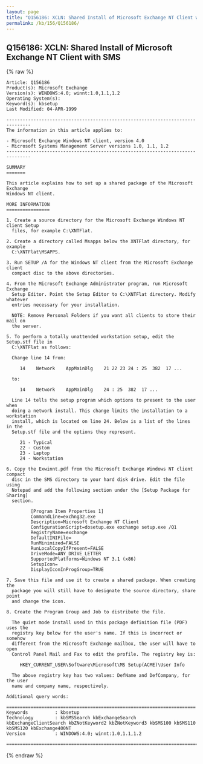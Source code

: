 ```yaml
---
layout: page
title: "Q156186: XCLN: Shared Install of Microsoft Exchange NT Client with SMS"
permalink: /kb/156/Q156186/
---
```


## Q156186: XCLN: Shared Install of Microsoft Exchange NT Client with SMS

{% raw %}

	Article: Q156186
	Product(s): Microsoft Exchange
	Version(s): WINDOWS:4.0; winnt:1.0,1.1,1.2
	Operating System(s): 
	Keyword(s): kbsetup
	Last Modified: 04-APR-1999
	
	-------------------------------------------------------------------------------
	The information in this article applies to:
	
	- Microsoft Exchange Windows NT client, version 4.0 
	- Microsoft Systems Management Server versions 1.0, 1.1, 1.2 
	-------------------------------------------------------------------------------
	
	SUMMARY
	=======
	
	This article explains how to set up a shared package of the Microsoft Exchange
	Windows NT client.
	
	MORE INFORMATION
	================
	
	1. Create a source directory for the Microsoft Exchange Windows NT client Setup
	  files, for example C:\XNTFlat.
	
	2. Create a directory called Msapps below the XNTFlat directory, for example
	  C:\XNTFlat\MSAPPS.
	
	3. Run SETUP /A for the Windows NT client from the Microsoft Exchange client
	  compact disc to the above directories.
	
	4. From the Microsoft Exchange Administrator program, run Microsoft Exchange
	  Setup Editor. Point the Setup Editor to C:\XNTFlat directory. Modify whatever
	  entries necessary for your installation.
	
	  NOTE: Remove Personal Folders if you want all clients to store their mail on
	  the server.
	
	5. To perform a totally unattended workstation setup, edit the Setup.stf file in
	  C:\XNTFlat as follows:
	
	  Change line 14 from:
	
	     14    Network    AppMainDlg    21 22 23 24 : 25  382  17 ...
	
	  to:
	
	     14    Network    AppMainDlg    24 : 25  382  17 ...
	
	  Line 14 tells the setup program which options to present to the user when
	  doing a network install. This change limits the installation to a workstation
	  install, which is located on line 24. Below is a list of the lines in the
	  Setup.stf file and the options they represent.
	
	     21 - Typical
	     22 - Custom
	     23 - Laptop
	     24 - Workstation
	
	6. Copy the Exwinnt.pdf from the Microsoft Exchange Windows NT client compact
	  disc in the SMS directory to your hard disk drive. Edit the file using
	  Notepad and add the following section under the [Setup Package for Sharing]
	  section.
	
	         [Program Item Properties 1]
	         CommandLine=exchng32.exe
	         Description=Microsoft Exchange NT Client
	         ConfigurationScript=dosetup.exe exchange setup.exe /Q1
	         RegistryName=exchange
	         DefaultINIFile=
	         RunMinimized=FALSE
	         RunLocalCopyIfPresent=FALSE
	         DriveMode=ANY_DRIVE_LETTER
	         SupportedPlatforms=Windows NT 3.1 (x86)
	         SetupIcon=
	         DisplayIconInProgGroup=TRUE
	
	7. Save this file and use it to create a shared package. When creating the
	  package you will still have to designate the source directory, share point
	  and change the icon.
	
	8. Create the Program Group and Job to distribute the file.
	
	  The quiet mode install used in this package definition file (PDF) uses the
	  registry key below for the user's name. If this is incorrect or somehow
	  different from the Microsoft Exchange mailbox, the user will have to open
	  Control Panel Mail and Fax to edit the profile. The registry key is:
	
	     HKEY_CURRENT_USER\Software\Microsoft\MS Setup(ACME)\User Info
	
	  The above registry key has two values: DefName and DefCompany, for the user
	  name and company name, respectively.
	
	Additional query words:
	
	======================================================================
	Keywords          : kbsetup 
	Technology        : kbSMSSearch kbExchangeSearch kbExchangeClientSearch kbZNotKeyword2 kbZNotKeyword3 kbSMS100 kbSMS110 kbSMS120 kbExchange400NT
	Version           : WINDOWS:4.0; winnt:1.0,1.1,1.2
	
	=============================================================================
	

{% endraw %}
